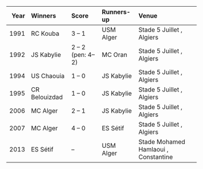 |   Year | Winners       | Score            | Runners-up   | Venue                                |
|-------:|:--------------|:-----------------|:-------------|:-------------------------------------|
|   1991 | RC Kouba      | 3 – 1            | USM Alger    | Stade 5 Juillet , Algiers            |
|   1992 | JS Kabylie    | 2 – 2 (pen: 4–2) | MC Oran      | Stade 5 Juillet , Algiers            |
|   1994 | US Chaouia    | 1 – 0            | JS Kabylie   | Stade 5 Juillet , Algiers            |
|   1995 | CR Belouizdad | 1 – 0            | JS Kabylie   | Stade 5 Juillet , Algiers            |
|   2006 | MC Alger      | 2 – 1            | JS Kabylie   | Stade 5 Juillet , Algiers            |
|   2007 | MC Alger      | 4 – 0            | ES Sétif     | Stade 5 Juillet , Algiers            |
|   2013 | ES Sétif      | –                | USM Alger    | Stade Mohamed Hamlaoui , Constantine |